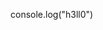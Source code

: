 console.log("h3ll0")

<!---
J6kub/J6kub is a ✨ special ✨ repository because its `README.md` (this file) appears on your GitHub profile.
You can click the Preview link to take a look at your changes.
--->
